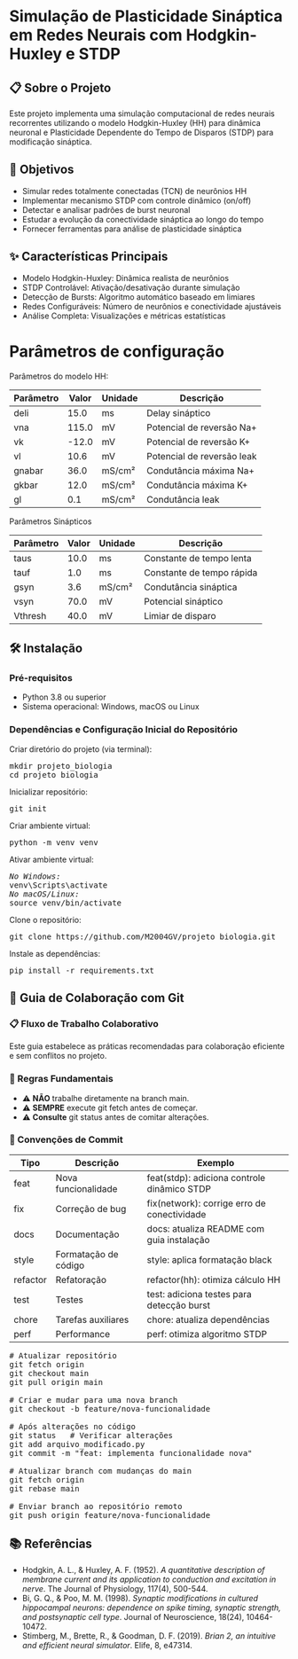 <h1>Simulação de Plasticidade Sináptica em Redes Neurais com Hodgkin-Huxley e STDP</h1>

<h2>📋 Sobre o Projeto</h2>
<p>Este projeto implementa uma simulação computacional de redes neurais recorrentes utilizando o modelo Hodgkin-Huxley (HH) para dinâmica neuronal e Plasticidade Dependente do Tempo de Disparos (STDP) para modificação sináptica.</p>

<h2>🎯 Objetivos</h2>
<ul>
    <li>Simular redes totalmente conectadas (TCN) de neurônios HH</li>
    <li>Implementar mecanismo STDP com controle dinâmico (on/off)</li>
    <li>Detectar e analisar padrões de burst neuronal</li>
    <li>Estudar a evolução da conectividade sináptica ao longo do tempo</li>
    <li>Fornecer ferramentas para análise de plasticidade sináptica</li>
</ul>

<h2>✨ Características Principais</h2>
<ul>
    <li>Modelo Hodgkin-Huxley: Dinâmica realista de neurônios</li>
    <li>STDP Controlável: Ativação/desativação durante simulação</li>
    <li>Detecção de Bursts: Algoritmo automático baseado em limiares</li>
    <li>Redes Configuráveis: Número de neurônios e conectividade ajustáveis</li>
    <li>Análise Completa: Visualizações e métricas estatísticas</li>
</ul>

# Parâmetros de configuração 

Parâmetros do modelo HH:

| Parâmetro |	Valor	| Unidade|	Descrição|
|   ---     |    ---    |   ---  |     ---   |
|deli	|15.0	|ms	|Delay sináptico|
|vna	|115.0	|mV	|Potencial de reversão Na+|
|vk	|-12.0	|mV	|Potencial de reversão K+|
|vl	|10.6	|mV	|Potencial de reversão leak|
|gnabar|	36.0|	mS/cm²|	Condutância máxima Na+|
|gkbar	|12.0|	mS/cm²|	Condutância máxima K+|
|gl	|0.1	|mS/cm²|	Condutância leak|

Parâmetros Sinápticos

|Parâmetro|	Valor|	Unidade|	Descrição|
|   ---     |    ---    |   ---  |     ---   |
|taus	|10.0	|ms|	Constante de tempo lenta|
|tauf	|1.0	|ms|	Constante de tempo rápida|
|gsyn	|3.6	|mS/cm²|	Condutância sináptica|
|vsyn	|70.0	|mV	|Potencial sináptico|
|Vthresh	|40.0|	mV|	Limiar de disparo|


<h2>🛠️ Instalação</h2>
<h3>Pré-requisitos</h3>
<ul>
    <li>Python 3.8 ou superior</li>
    <li>Sistema operacional: Windows, macOS ou Linux</li>
</ul>

<h3>Dependências e Configuração Inicial do Repositório</h3>
<p>Criar diretório do projeto (via terminal):</p>
<pre>
mkdir projeto_biologia
cd projeto_biologia
</pre>
<p>Inicializar repositório:</p>
<pre>
git init
</pre>
<p>Criar ambiente virtual:</p>
<pre>
python -m venv venv
</pre>
<p>Ativar ambiente virtual:</p>
<pre>
<em>No Windows:</em>
venv\Scripts\activate
<em>No macOS/Linux:</em>
source venv/bin/activate
</pre>
<p>Clone o repositório:</p>
<pre>
git clone https://github.com/M2004GV/projeto_biologia.git
</pre>
<p>Instale as dependências:</p>
<pre>
pip install -r requirements.txt
</pre>

<h2>🔄 Guia de Colaboração com Git</h2>
<h3>📋 Fluxo de Trabalho Colaborativo</h3>
<p>Este guia estabelece as práticas recomendadas para colaboração eficiente e sem conflitos no projeto.</p>

<h3>🚨 Regras Fundamentais</h3>
<ul>
    <li>⚠️ <strong>NÃO</strong> trabalhe diretamente na branch main.</li>
    <li>⚠️ <strong>SEMPRE</strong> execute git fetch antes de começar.</li>
    <li>⚠️ <strong>Consulte</strong> git status antes de comitar alterações.</li>
</ul>

<h3>📝 Convenções de Commit</h3>
<table>
    <thead>
        <tr>
            <th>Tipo</th>
            <th>Descrição</th>
            <th>Exemplo</th>
        </tr>
    </thead>
    <tbody>
        <tr>
            <td>feat</td>
            <td>Nova funcionalidade</td>
            <td>feat(stdp): adiciona controle dinâmico STDP</td>
        </tr>
        <tr>
            <td>fix</td>
            <td>Correção de bug</td>
            <td>fix(network): corrige erro de conectividade</td>
        </tr>
        <tr>
            <td>docs</td>
            <td>Documentação</td>
            <td>docs: atualiza README com guia instalação</td>
        </tr>
        <tr>
            <td>style</td>
            <td>Formatação de código</td>
            <td>style: aplica formatação black</td>
        </tr>
        <tr>
            <td>refactor</td>
            <td>Refatoração</td>
            <td>refactor(hh): otimiza cálculo HH</td>
        </tr>
        <tr>
            <td>test</td>
            <td>Testes</td>
            <td>test: adiciona testes para detecção burst</td>
        </tr>
        <tr>
            <td>chore</td>
            <td>Tarefas auxiliares</td>
            <td>chore: atualiza dependências</td>
        </tr>
        <tr>
            <td>perf</td>
            <td>Performance</td>
            <td>perf: otimiza algoritmo STDP</td>
        </tr>
    </tbody>
</table>

<pre>
# Atualizar repositório
git fetch origin
git checkout main
git pull origin main

# Criar e mudar para uma nova branch
git checkout -b feature/nova-funcionalidade

# Após alterações no código
git status   # Verificar alterações
git add arquivo_modificado.py
git commit -m "feat: implementa funcionalidade nova"

# Atualizar branch com mudanças do main
git fetch origin
git rebase main

# Enviar branch ao repositório remoto
git push origin feature/nova-funcionalidade
</pre>

<h2>📚 Referências</h2>
<ul>
    <li>Hodgkin, A. L., & Huxley, A. F. (1952). <em>A quantitative description of membrane current and its application to conduction and excitation in nerve</em>. The Journal of Physiology, 117(4), 500-544.</li>
    <li>Bi, G. Q., & Poo, M. M. (1998). <em>Synaptic modifications in cultured hippocampal neurons: dependence on spike timing, synaptic strength, and postsynaptic cell type</em>. Journal of Neuroscience, 18(24), 10464-10472.</li>
    <li>Stimberg, M., Brette, R., & Goodman, D. F. (2019). <em>Brian 2, an intuitive and efficient neural simulator</em>. Elife, 8, e47314.</li>
</ul>
